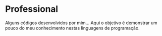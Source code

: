 # Professional
Alguns códigos desenvolvidos por mim...
Aqui o objetivo é demonstrar um pouco do meu conhecimento nestas linguagens de programação.
